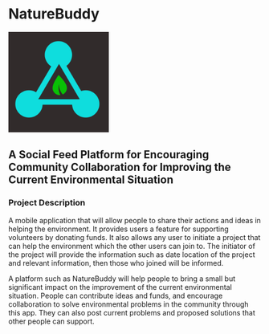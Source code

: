 # NatureBuddy  


<img src="./src/assets/NatureBuddyLogo.png" width=200/>

## A Social Feed Platform for Encouraging Community Collaboration for Improving the Current Environmental Situation 

### Project Description
	
 A mobile application that will allow people to share their actions and ideas in helping the environment. It provides users a feature for supporting volunteers by donating funds. It also allows any user to initiate a project that can help the environment which the other users can join to. The initiator of the project will provide the information such as date location of the project and relevant information, then those who joined will be informed. 
        
        
A platform such as NatureBuddy will help people to bring a small but significant impact on the improvement of the current environmental situation. People can contribute ideas and funds, and encourage collaboration to solve environmental problems in the community  through this app. They can also post current problems and proposed solutions that other people can support.

